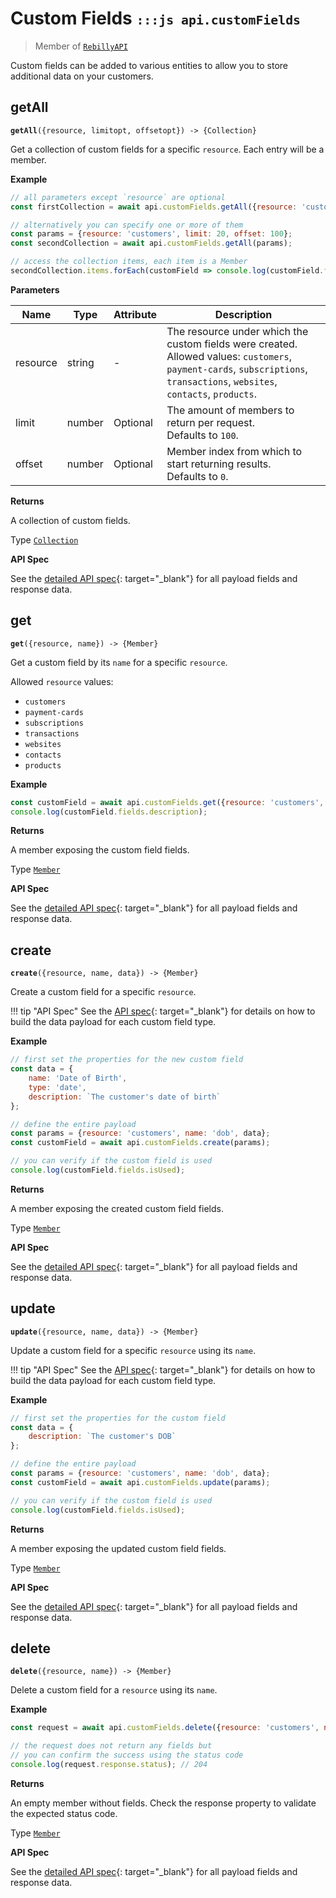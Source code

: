 # Custom Fields <small>`:::js api.customFields`</small>

> Member of [`RebillyAPI`][goto-rebillyapi]

Custom fields can be added to various entities to allow you to store additional data on your customers.


## getAll

<div class="method"><code><strong>getAll</strong>({<span class="prop">resource</span>, <span class="prop">limit</span><span class="optional">opt</span>, <span class="prop">offset</span><span class="optional">opt</span>}) -> <span class="return">{Collection}</span></code></div>

Get a collection of custom fields for a specific `resource`. Each entry will be a member.


**Example**

```js
// all parameters except `resource` are optional
const firstCollection = await api.customFields.getAll({resource: 'customers'});

// alternatively you can specify one or more of them
const params = {resource: 'customers', limit: 20, offset: 100}; 
const secondCollection = await api.customFields.getAll(params);

// access the collection items, each item is a Member
secondCollection.items.forEach(customField => console.log(customField.fields.description));
```

**Parameters**


| Name | Type | Attribute | Description |
| - | - | - | - |
| resource | string | - | The resource under which the custom fields were created. Allowed values: `customers`, `payment-cards`, `subscriptions`, `transactions`, `websites`, `contacts`, `products`. |
| limit | number | Optional | The amount of members to return per request.<br>Defaults to `100`. |
| offset | number | Optional | Member index from which to start returning results. <br>Defaults to `0`. |


**Returns**

A collection of custom fields.

Type [`Collection`][goto-collection]


**API Spec**

See the [detailed API spec][1]{: target="_blank"} for all payload fields and response data.

## get
<div class="method"><code><strong>get</strong>({<span class="prop">resource</span>, <span class="prop">name</span>}) -> <span class="return">{Member}</span></code></div>

Get a custom field by its `name` for a specific `resource`.

Allowed `resource` values:

- `customers`
- `payment-cards`
- `subscriptions`
- `transactions`
- `websites`
- `contacts`
- `products`


**Example**

```js
const customField = await api.customFields.get({resource: 'customers', name: 'dob'});
console.log(customField.fields.description);
```


**Returns**

A member exposing the custom field fields.

Type [`Member`][goto-member]


**API Spec**

See the [detailed API spec][2]{: target="_blank"} for all payload fields and response data.

## create
<div class="method"><code><strong>create</strong>({<span class="prop">resource</span>, <span class="prop">name</span>, <span class="prop">data</span>}) -> <span class="return">{Member}</span></code></div>

Create a custom field for a specific `resource`. 

!!! tip "API Spec"
    See the [API spec][3]{: target="_blank"} for details on how to build the data payload for each custom field type.

**Example**

```js
// first set the properties for the new custom field
const data = {
    name: 'Date of Birth',
    type: 'date',
    description: `The customer's date of birth`
};

// define the entire payload
const params = {resource: 'customers', name: 'dob', data};
const customField = await api.customFields.create(params);

// you can verify if the custom field is used
console.log(customField.fields.isUsed);
```

**Returns**

A member exposing the created custom field fields.

Type [`Member`][goto-member]


**API Spec**

See the [detailed API spec][3]{: target="_blank"} for all payload fields and response data.

## update
<div class="method"><code><strong>update</strong>({<span class="prop">resource</span>, <span class="prop">name</span>, <span class="prop">data</span>}) -> <span class="return">{Member}</span></code></div>

Update a custom field for a specific `resource` using its `name`. 

!!! tip "API Spec"
    See the [API spec][3]{: target="_blank"} for details on how to build the data payload for each custom field type.

**Example**

```js
// first set the properties for the custom field
const data = {
    description: `The customer's DOB`
};

// define the entire payload
const params = {resource: 'customers', name: 'dob', data};
const customField = await api.customFields.update(params);

// you can verify if the custom field is used
console.log(customField.fields.isUsed);
```

**Returns**

A member exposing the updated custom field fields.

Type [`Member`][goto-member]


**API Spec**

See the [detailed API spec][3]{: target="_blank"} for all payload fields and response data.

## delete
<div class="method"><code><strong>delete</strong>({<span class="prop">resource</span>, <span class="prop">name</span>}) -> <span class="return">{Member}</span></code></div>

Delete a custom field for a `resource` using its `name`.  


**Example**

```js
const request = await api.customFields.delete({resource: 'customers', name: `dob`});

// the request does not return any fields but
// you can confirm the success using the status code
console.log(request.response.status); // 204
```


**Returns**

An empty member without fields. Check the response property to validate the expected status code.

Type [`Member`][goto-member]


**API Spec**

See the [detailed API spec][4]{: target="_blank"} for all payload fields and response data.

[goto-rebillyapi]: ../rebilly-api
[goto-collection]: ../types/collection
[goto-member]: ../types/member
[goto-file]: ../types/file
[1]: https://rebilly.github.io/RebillyAPI/#tag/Custom-Fields%2Fpaths%2F~1custom-fields~1%7Bresource%7D%2Fget
[2]: https://rebilly.github.io/RebillyAPI/#tag/Custom-Fields%2Fpaths%2F~1custom-fields~1%7Bresource%7D~1%7Bname%7D%2Fget
[3]: https://rebilly.github.io/RebillyAPI/#tag/Custom-Fields%2Fpaths%2F~1custom-fields~1%7Bresource%7D~1%7Bname%7D%2Fput
[4]: https://rebilly.github.io/RebillyAPI/#tag/Custom-Fields%2Fpaths%2F~1custom-fields~1%7Bresource%7D~1%7Bname%7D%2Fdelete
